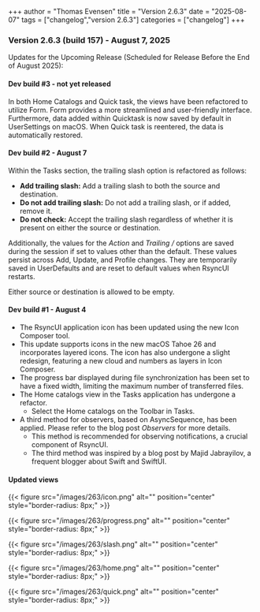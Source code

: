 +++
author = "Thomas Evensen"
title = "Version 2.6.3"
date = "2025-08-07"
tags = ["changelog","version 2.6.3"]
categories = ["changelog"]
+++

### Version 2.6.3 (build 157) - August 7, 2025

Updates for the Upcoming Release (Scheduled for Release Before the End of August 2025):

#### Dev build #3 - not yet released

In both Home Catalogs and Quick task, the views have been refactored to utilize Form. Form provides a more streamlined and user-friendly interface. Furthermore, data added within Quicktask is now saved by default in UserSettings on macOS. When Quick task is reentered, the data is automatically restored.

#### Dev build #2 - August 7

Within the Tasks section, the trailing slash option is refactored as follows:

* **Add trailing slash:** Add a trailing slash to both the source and destination.
* **Do not add trailing slash:** Do not add a trailing slash, or if added, remove it.
* **Do not check:** Accept the trailing slash regardless of whether it is present on either the source or destination.

Additionally, the values for the *Action* and *Trailing /* options are saved during the session if set to values other than the default. These values persist across Add, Update, and Profile changes. They are temporarily saved in UserDefaults and are reset to default values when RsyncUI restarts.

Either source or destination is allowed to be empty.


#### Dev build #1 - August 4

- The RsyncUI application icon has been updated using the new Icon Composer tool.
- This update supports icons in the new macOS Tahoe 26 and incorporates layered icons. The icon has also undergone a slight redesign, featuring a new cloud and numbers as layers in Icon Composer.
- The progress bar displayed during file synchronization has been set to have a fixed width, limiting the maximum number of transferred files.
- The Home catalogs view in the Tasks application has undergone a refactor.
	- Select the Home catalogs on the Toolbar in Tasks.
- A third method for observers, based on AsyncSequence, has been applied. Please refer to the blog post *Observers* for more details.
	- This method is recommended for observing notifications, a crucial component of RsyncUI.
	- The third method was inspired by a blog post by Majid Jabrayilov, a frequent blogger about Swift and SwiftUI.


#### Updated views

{{< figure src="/images/263/icon.png" alt="" position="center" style="border-radius: 8px;" >}}

{{< figure src="/images/263/progress.png" alt="" position="center" style="border-radius: 8px;" >}}

{{< figure src="/images/263/slash.png" alt="" position="center" style="border-radius: 8px;" >}}

{{< figure src="/images/263/home.png" alt="" position="center" style="border-radius: 8px;" >}}

{{< figure src="/images/263/quick.png" alt="" position="center" style="border-radius: 8px;" >}}
